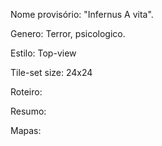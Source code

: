 Nome provisório: "Infernus A vita".

Genero: Terror, psicologico.

Estilo: Top-view

Tile-set size: 24x24

Roteiro:

Resumo:

Mapas:

